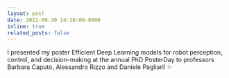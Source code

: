 ```yaml
---
layout: post
date: 2022-09-30 14:30:00-0400
inline: true
related_posts: false
---
```


I presented my poster Efficient Deep Learning models for robot perception, control, and decision-making at the annual PhD PosterDay to professors Barbara Caputo, Alessandro Rizzo and Daniele Pagliari! :sparkles:
